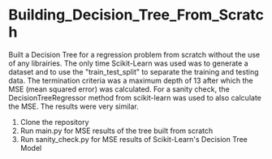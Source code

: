 # Building_Decision_Tree_From_Scratch

Built a Decision Tree for a regression problem from scratch without the use of any librairies.
The only time Scikit-Learn was used was to generate a dataset and to use the "train_test_split" to separate the training and testing data. The termination criteria was a maximum depth of 13 after which the MSE (mean squared error) was calculated. For a sanity check, the DecisionTreeRegressor method from scikit-learn was used to also calculate the MSE. The results were very similar.   

1. Clone the repository 
2. Run main.py for MSE results of the tree built from scratch 
3. Run sanity_check.py for MSE results of Scikit-Learn's Decision Tree Model 
